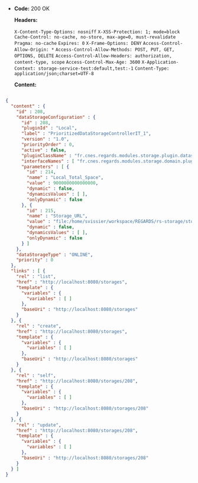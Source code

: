 * **Code:** 200 OK

  **Headers:**

  `X-Content-Type-Options: nosniff`
  `X-XSS-Protection: 1; mode=block`
  `Cache-Control: no-cache, no-store, max-age=0, must-revalidate`
  `Pragma: no-cache`
  `Expires: 0`
  `X-Frame-Options: DENY`
  `Access-Control-Allow-Origin: *`
  `Access-Control-Allow-Methods: POST, PUT, GET, OPTIONS, DELETE`
  `Access-Control-Allow-Headers: authorization, content-type, scope`
  `Access-Control-Max-Age: 3600`
  `X-Application-Context: storage-service-test:default,test:-1`
  `Content-Type: application/json;charset=UTF-8`

  **Content:**

```json

{
  "content" : {
    "id" : 208,
    "dataStorageConfiguration" : {
      "id" : 208,
      "pluginId" : "Local",
      "label" : "PrioritizedDataStorageControllerIT_1",
      "version" : "1.0",
      "priorityOrder" : 0,
      "active" : false,
      "pluginClassName" : "fr.cnes.regards.modules.storage.plugin.datastorage.local.LocalDataStorage",
      "interfaceNames" : [ "fr.cnes.regards.modules.storage.domain.plugin.IDataStorage", "fr.cnes.regards.modules.storage.domain.plugin.IOnlineDataStorage" ],
      "parameters" : [ {
        "id" : 214,
        "name" : "Local_Total_Space",
        "value" : 9000000000000000,
        "dynamic" : false,
        "dynamicsValues" : [ ],
        "onlyDynamic" : false
      }, {
        "id" : 215,
        "name" : "Storage_URL",
        "value" : "file:/home/svissier/workspace/REGARDS/rs-storage/storage/storage-rest/target/AIPControllerIT",
        "dynamic" : false,
        "dynamicsValues" : [ ],
        "onlyDynamic" : false
      } ]
    },
    "dataStorageType" : "ONLINE",
    "priority" : 0
  },
  "links" : [ {
    "rel" : "list",
    "href" : "http://localhost:8080/storages",
    "template" : {
      "variables" : {
        "variables" : [ ]
      },
      "baseUri" : "http://localhost:8080/storages"
    }
  }, {
    "rel" : "create",
    "href" : "http://localhost:8080/storages",
    "template" : {
      "variables" : {
        "variables" : [ ]
      },
      "baseUri" : "http://localhost:8080/storages"
    }
  }, {
    "rel" : "self",
    "href" : "http://localhost:8080/storages/208",
    "template" : {
      "variables" : {
        "variables" : [ ]
      },
      "baseUri" : "http://localhost:8080/storages/208"
    }
  }, {
    "rel" : "update",
    "href" : "http://localhost:8080/storages/208",
    "template" : {
      "variables" : {
        "variables" : [ ]
      },
      "baseUri" : "http://localhost:8080/storages/208"
    }
  } ]
}
```